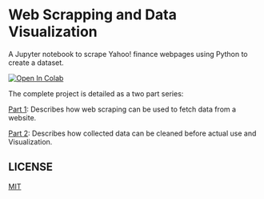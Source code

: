# Web Scrapping and Data Visualization

A Jupyter notebook to scrape Yahoo! finance webpages using Python to create a dataset.

[![Open In Colab](https://colab.research.google.com/assets/colab-badge.svg)](https://drive.google.com/drive/folders/15T0cu-zTmyJlRYvYixaxSB4HTccyFsdg?usp=sharing)

The complete project is detailed as a two part series:

[Part 1](https://github.com/Rahul-404/Web_Scrapping_and_Data_Visualisation/tree/main/1.%20Scraping%20financial%20data%20on%20Yahoo!%20Finance): Describes how web scraping can be used to fetch data from a website.

[Part 2](https://github.com/Rahul-404/Web_Scrapping_and_Data_Visualisation/tree/main/2.%20Visualization%20using%20interactive%20charts): Describes how collected data can be cleaned before actual use and Visualization.


## LICENSE
[MIT](https://github.com/Rahul-404/Web_Scrapping_and_Data_Visualisation/blob/main/LICENSE)
